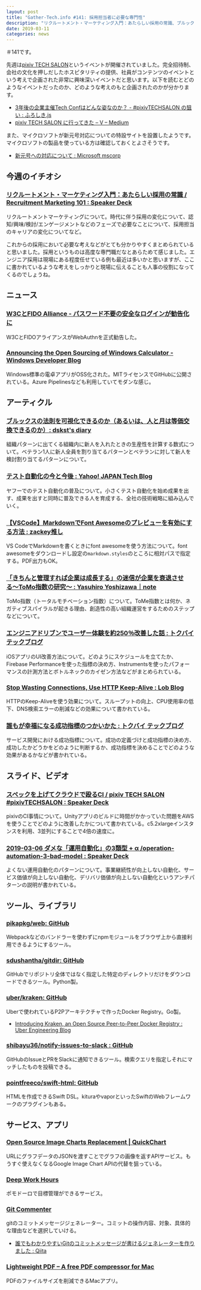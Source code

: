 ```yaml
---
layout: post
title: "Gather-Tech.info #141: 採用担当者に必要な専門性"
description: "リクルートメント・マーケティング入門：あたらしい採用の常識、ブルックスの法則を可視化できるのか（あるいは、人と月は等価交換できるのか）、テスト自動化の今と今後 など"
date: 2019-03-11
categories: news
---
```


＃141です。

先週は[pixiv TECH SALON](https://techsalon.pixiv.co.jp/)というイベントが開催されていました。完全招待制、会社の文化を押しだしたホスピタリティの提供、社員がコンテンツのイベントという考えで企画された非常に興味深いイベントだと思います。以下を読むとどのようなイベントだったのか、どのような考えのもと企画されたのかが分かります。

- [3年後の企業主催Tech Confはどんな姿なのか？ - #pixivTECHSALON の狙い : ふろしき.js](http://furoshiki.hatenadiary.jp/entry/2019/03/07/202156)
- [pixiv TECH SALON に行ってきた – V – Medium](https://medium.com/@voluntas/pixiv-tech-salon-%E3%81%AB%E8%A1%8C%E3%81%A3%E3%81%A6%E3%81%8D%E3%81%9F-323ce1ebb0fa)

また、マイクロソフトが新元号対応についての特設サイトを設置したようです。マイクロソフトの製品を使っている方は確認しておくとよさそうです。

- [新元号への対応について : Microsoft mscorp](https://www.microsoft.com/ja-jp/mscorp/newera/default.aspx)

## 今週のイチオシ

### [リクルートメント・マーケティング入門：あたらしい採用の常識 / Recruitment Marketing 101 : Speaker Deck](https://speakerdeck.com/wantedly/recruitment-marketing-101)

リクルートメントマーケティングについて。時代に伴う採用の変化について、認知/興味/検討/エンゲージメントなどのフェーズで必要なことについて、採用担当のキャリアの変化についてなど。

これからの採用において必要な考えなどがとても分かりやすくまとめられていると思いました。採用というものは高度な専門職だなとあらためて感じました。エンジニア採用は現場にある程度任せている例も最近は多いかと思いますが、ここに書かれているような考えをしっかりと現場に伝えることも人事の役割になってくるのでしょうね。

## ニュース

### [W3CとFIDO Alliance - パスワード不要の安全なログインが勧告化に](https://www.w3.org/2019/03/pressrelease-webauthn-rec.html)

W3CとFIDOアライアンスがWebAuthnを正式勧告した。

### [Announcing the Open Sourcing of Windows Calculator - Windows Developer Blog](https://blogs.windows.com/buildingapps/2019/03/06/announcing-the-open-sourcing-of-windows-calculator/)	

Windows標準の電卓アプリがOSS化された。MITライセンスでGitHubに公開されている。Azure Pipelinesなども利用していてモダンな感じ。

## アーティクル

### [ブルックスの法則を可視化できるのか（あるいは、人と月は等価交換できるのか）: dskst's diary](https://dskst9.hatenablog.com/entry/2019/03/02/190222)

組織パターンに出てくる組織内に新人を入れたときの生産性を計算する数式について。ベテラン1人に新人全員を割り当てるパターンとベテランに対して新人を検討割り当てるパターンについて。

### [テスト自動化の今と今後 : Yahoo! JAPAN Tech Blog](https://techblog.yahoo.co.jp/bb/testautomation-becomecommon/)

ヤフーでのテスト自動化の普及について。小さくテスト自動化を始め成果を出す、成果を出すと同時に普及できる人を育成する、全社の技術戦略に組み込んでいく。

### [【VSCode】MarkdownでFont Awesomeのプレビューを有効にする方法 : zackey推し](https://kic-yuuki.hatenablog.com/entry/2019/03/03/160127)

VS CodeでMarkdownを書くときにfont awesomeを使う方法について。font awesomeをダウンロードし設定の`markdown.styles`のところに相対パスで指定する。PDF出力もOK。

### [「きちんと管理すれば企業は成長する」の迷信が企業を衰退させる〜ToMo指数の研究〜 : Yasuhiro Yoshizawa｜note](https://note.mu/yasuyasu1976/n/n9cda73b08177)

ToMo指数（トータルモチベーション指数）について。ToMe指数とは何か、ネガティブスパイラルが起きる理由、創造性の高い組織運営をするためのステップなどについて。

### [エンジニアドリブンでユーザー体験を約250％改善した話 : トクバイ テックブログ](https://techblog.tokubai.co.jp/entry/kaizen-ux-lead-by-engineer)

iOSアプリのUI改善方法について。どのようにスケジュールを立てたか、Firebase Performanceを使った指標の決め方、Instrumentsを使ったパフォーマンスの計測方法とボトルネックのカイゼン方法などがまとめられている。

### [Stop Wasting Connections, Use HTTP Keep-Alive : Lob Blog](https://lob.com/blog/use-http-keep-alive)

HTTPのKeep-Aliveを使う効果について。スループットの向上、CPU使用率の低下、DNS検索エラーの削減などの効果について書かれている。

### [誰もが幸福になる成功指標のつかいかた : トクバイ テックブログ](https://techblog.tokubai.co.jp/entry/2019/03/06/113000)

サービス開発における成功指標について。成功の定義づけと成功指標の決め方、成功したかどうかをどのように判断するか、成功指標を決めることでどのような効果があるかなどが書かれている。

## スライド、ビデオ

### [スペックを上げてクラウドで殴るCI / pixiv TECH SALON #pixivTECHSALON : Speaker Deck](https://speakerdeck.com/sue445/pixiv-tech-salon-number-pixivtechsalon)

pixivのCI事情について。Unityアプリのビルドに時間がかかっていた問題をAWSを使うことでどのように改善したかについて書かれている。c5.2xlargeインスタンスを利用、3並列にすることで4倍の速度に。

### [2019-03-06 ダメな「運用自動化」の3類型 + α /operation-automation-3-bad-model : Speaker Deck](https://speakerdeck.com/opelab/operation-automation-3-bad-model)

よくない運用自動化のパターンについて。事業継続性が向上しない自動化、サービス価値が向上しない自動化、デリバリ価値が向上しない自動化というアンチパターンの説明が書かれている。

## ツール、ライブラリ

### [pikapkg/web: GitHub](https://github.com/pikapkg/web)

Webpackなどのバンドラーを使わずにnpmモジュールをブラウザ上から直接利用できるようにするツール。

### [sdushantha/gitdir: GitHub](https://github.com/sdushantha/gitdir)

GitHubでリポジトリ全体ではなく指定した特定のディレクトリだけをダウンロードできるツール。Python製。

### [uber/kraken: GitHub](https://github.com/uber/kraken)

Uberで使われているP2Pアーキテクチャで作ったDocker Registry。Go製。

- [Introducing Kraken, an Open Source Peer-to-Peer Docker Registry : Uber Engineering Blog](https://eng.uber.com/introducing-kraken/)

### [shibayu36/notify-issues-to-slack : GitHub](https://github.com/shibayu36/notify-issues-to-slack)

GitHubのIssueとPRをSlackに通知できるツール。検索クエリを指定しそれにマッチしたものを投稿できる。

### [pointfreeco/swift-html: GitHub](https://github.com/pointfreeco/swift-html)

HTMLを作成できるSwift DSL。kituraやvaporといったSwiftのWebフレームワークのプラグインもある。

## サービス、アプリ

### [Open Source Image Charts Replacement | QuickChart](https://quickchart.io/)

URLにグラフデータのJSONを渡すことでグラフの画像を返すAPIサービス。もうすぐ使えなくなるGoogle Image Chart APIの代替を狙っている。

### [Deep Work Hours](https://pomodoro-80211.firebaseapp.com/#/)

ポモドーロで目標管理ができるサービス。

### [Git Commenter](http://git-commenter.com/)

gitのコミットメッセージジェネレーター。コミットの操作内容、対象、具体的な理由などを選択していける。

- [誰でもわかりやすいGitのコミットメッセージが書けるジェネレーターを作りました : Qiita](https://qiita.com/Akatsuki_py/items/eb9c62b6843fb74376cc)

### [Lightweight PDF – A free PDF compressor for Mac](https://lightweightpdf.com/)

PDFのファイルサイズを削減できるMacアプリ。
